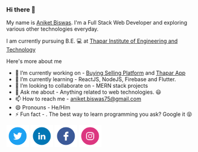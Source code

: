 ### Hi there 👋
My name is [Aniket Biswas](https://www.linkedin.com/in/aniket-biswas-59394b191/). I'm a Full Stack Web Developer and exploring various other technologies everyday.

I am currently pursuing B.E. 💻 at [Thapar Institute of Engineering and Technology](https://thapar.edu)

Here's more about me

- 🔭 I’m currently working on - [Buying Selling Platform](https://github.com/developer-student-club-thapar/buying_selling_devops) and [Thapar App](https://github.com/developer-student-club-thapar/thapar_app)
- 🌱 I’m currently learning - ReactJS, NodeJS, Firebase and Flutter.
- 👯 I’m looking to collaborate on - MERN stack projects
- 💬 Ask me about - Anything related to web technologies. :smiley:
- 📫 How to reach me - aniket.biswas75@gmail.com
- 😄 Pronouns - He/Him
- ⚡ Fun fact - . The best way to learn programming you ask? Google it :stuck_out_tongue_closed_eyes:


<a href="https://twitter.com/Aniket__21"><img src="https://github.com/aritraroy/social-icons/blob/master/twitter-icon.png?raw=true" width="60"></a>
<a href="https://www.linkedin.com/in/aniket-biswas-59394b191/"><img src="https://github.com/aritraroy/social-icons/blob/master/linkedin-icon.png?raw=true" width="60"></a>
<a href="https://www.facebook.com/aniket.biswas.75873"><img src="https://github.com/aritraroy/social-icons/blob/master/facebook-icon.png?raw=true" width="60"></a>
<a href="https://www.instagram.com/aniket.biswas/"><img src="https://github.com/aritraroy/social-icons/blob/master/instagram-icon.png?raw=true" width="60"></a>
